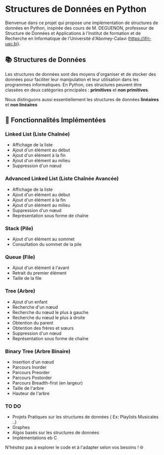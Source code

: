 # Structures de Données en Python

Bienvenue dans ce projet qui propose une implémentation de structures de données en Python, inspirée des cours de M. DEGUENON, professeur de Structure de Données et Applications à l'Institut de formation et de Recherche en Informatique de l'Université d'Abomey-Calavi (https://ifri-uac.bj).

## 📚 Structures de Données

Les structures de données sont des moyens d'organiser et de stocker des données pour faciliter leur manipulation et leur utilisation dans les programmes informatiques. En Python, ces structures peuvent être classées en deux catégories principales : **primitives** et **non primitives**.

Nous distinguons aussi essentiellement les structures de données **linéaires** et **non linéaires**

## 🚀 Fonctionnalités Implémentées

### Linked List (Liste Chaînée)
- Affichage de la liste
- Ajout d'un élément au début
- Ajout d'un élément à la fin
- Ajout d'un élément au milieu
- Suppression d'un nœud

### Advanced Linked List (Liste Chaînée Avancée)
- Affichage de la liste
- Ajout d'un élément au début
- Ajout d'un élément à la fin
- Ajout d'un élément au milieu
- Suppression d'un nœud
- Représentation sous forme de chaîne

### Stack (Pile)
- Ajout d'un élément au sommet
- Consultation du sommet de la pile

### Queue (File)
- Ajout d'un élément à l'avant
- Retrait du premier élément
- Taille de la file

### Tree (Arbre)
- Ajout d'un enfant
- Recherche d'un nœud
- Recherche du nœud le plus à gauche
- Recherche du nœud le plus à droite
- Obtention du parent
- Obtention des frères et sœurs
- Suppression d'un nœud
- Représentation sous forme de chaîne

### Binary Tree (Arbre Binaire)
- Insertion d'un nœud
- Parcours Inorder
- Parcours Preorder
- Parcours Postorder
- Parcours Breadth-first (en largeur)
- Taille de l'arbre
- Hauteur de l'arbre


### TO DO
- Projets Pratiques sur les structures de données ( Ex: Playlists Musicales ..)
- Graphes 
- Algos basés sur les structures de données
- Implémentations eb C

N'hésitez pas à explorer le code et à l'adapter selon vos besoins ! 🌐